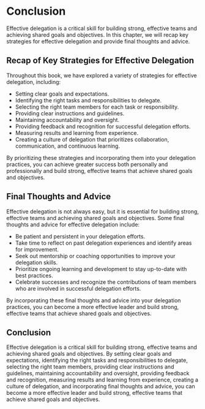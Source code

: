 # Conclusion

Effective delegation is a critical skill for building strong, effective teams and achieving shared goals and objectives. In this chapter, we will recap key strategies for effective delegation and provide final thoughts and advice.

Recap of Key Strategies for Effective Delegation
------------------------------------------------

Throughout this book, we have explored a variety of strategies for effective delegation, including:

* Setting clear goals and expectations.
* Identifying the right tasks and responsibilities to delegate.
* Selecting the right team members for each task or responsibility.
* Providing clear instructions and guidelines.
* Maintaining accountability and oversight.
* Providing feedback and recognition for successful delegation efforts.
* Measuring results and learning from experience.
* Creating a culture of delegation that prioritizes collaboration, communication, and continuous learning.

By prioritizing these strategies and incorporating them into your delegation practices, you can achieve greater success both personally and professionally and build strong, effective teams that achieve shared goals and objectives.

Final Thoughts and Advice
-------------------------

Effective delegation is not always easy, but it is essential for building strong, effective teams and achieving shared goals and objectives. Some final thoughts and advice for effective delegation include:

* Be patient and persistent in your delegation efforts.
* Take time to reflect on past delegation experiences and identify areas for improvement.
* Seek out mentorship or coaching opportunities to improve your delegation skills.
* Prioritize ongoing learning and development to stay up-to-date with best practices.
* Celebrate successes and recognize the contributions of team members who are involved in successful delegation efforts.

By incorporating these final thoughts and advice into your delegation practices, you can become a more effective leader and build strong, effective teams that achieve shared goals and objectives.

Conclusion
----------

Effective delegation is a critical skill for building strong, effective teams and achieving shared goals and objectives. By setting clear goals and expectations, identifying the right tasks and responsibilities to delegate, selecting the right team members, providing clear instructions and guidelines, maintaining accountability and oversight, providing feedback and recognition, measuring results and learning from experience, creating a culture of delegation, and incorporating final thoughts and advice, you can become a more effective leader and build strong, effective teams that achieve shared goals and objectives.